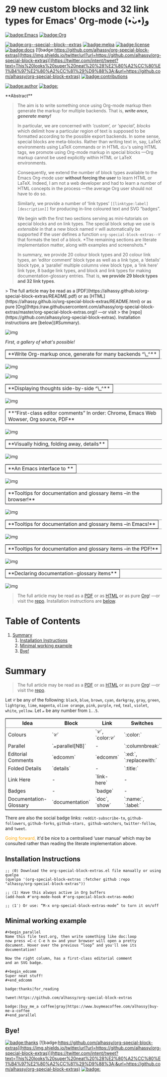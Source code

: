 <h1> 29 new custom blocks and 32 link types for Emacs' Org-mode (•̀ᴗ•́)و </h1>

<div class="org-center">


[![badge:Emacs](https://img.shields.io/badge/Emacs-23%2F26%2F28-green?logo=gnu-emacs)](https://www.gnu.org/software/emacs)
[![badge:Org](https://img.shields.io/badge/Org-9.3.6-blue?logo=gnu)](https://orgmode.org)

[![badge:org--special--block--extras](https://img.shields.io/badge/org--special--block--extras-1.0-informational?logo=Gnu-Emacs)](https://github.com/alhassy/org-special-block-extras)
[![badge:melpa](https://img.shields.io/badge/melpa-pending-critical?logo=github)](https://github.com/alhassy/emacs.d#use-package-the-start-of-initel)
[![badge:license](https://img.shields.io/badge/license-GNU_3-informational?logo=read-the-docs)](https://www.gnu.org/licenses/gpl-3.0.en.html)
[![badge:docs](https://img.shields.io/badge/docs-literate-success?logo=read-the-docs)](https://github.com/alhassy/emacs.d#what-does-literate-programming-look-like)
[![badge:https://github.com/alhassy/org-special-block-extras](https://img.shields.io/twitter/url?url=https://github.com/alhassy/org-special-block-extras)](https://twitter.com/intent/tweet?text=This%20looks%20super%20neat%20%28%E2%80%A2%CC%80%E1%B4%97%E2%80%A2%CC%81%29%D9%88%3A:&url=https://github.com/alhassy/org-special-block-extras)
[![badge:contributions](https://img.shields.io/badge/contributions-welcome-green)](https://github.com/alhassy/org-special-block-extras/issues)

[![badge:author](https://img.shields.io/badge/author-musa_al--hassy-purple?logo=nintendo-3ds)](https://alhassy.github.io/)
[![badge:](https://img.shields.io/badge/-buy_me_a%C2%A0coffee-gray?logo=buy-me-a-coffee)](https://www.buymeacoffee.com/alhassy)
</div>

<div class="org-center">
**Abstract**
</div>

> The aim is to write something once using Org-mode markup
> then generate the markup for multiple backends.
> That is, ***write once, generate many!***
>
> In particular, we are concerned with *‘custom’, or ‘special’, blocks* which
> delimit how a particular region of text is supposed to be formatted according to
> the possible export backends.  In some sense, special blocks are meta-blocks.
> Rather than writing text in, say, LaTeX environments using LaTeX commands or in
> HTML `div`'s using HTML tags, we promote using Org-mode markup in special blocks
> &#x2014;Org markup cannot be used explicitly within HTML or LaTeX environments.
>
> Consequently, we extend the number of block types available to the Emacs
> Org-mode user **without forcing the user** to learn HTML or LaTeX.
> Indeed, I am not a web developer and had to learn a number of HTML concepts
> in the process &#x2014;the average Org user should not have to do so.
>
> Similarly, we provide a number of ‘link types’ `[[linktype:label][description]]`
> for producing in-line coloured text and SVG “badges”.
>
> We begin with the first two sections serving as mini-tutorials on special blocks
> and on link types. The special block setup we use is *extensible* in that a new
> block named `𝒞` will automatically be supported if the user defines a function
> `org-special-block-extras--𝒞` that formats the text of a block.  \*The remaining
> sections are literate implementation matter, along with examples and
> screenshots.\*
>
> In summary, we provide 20 colour block types and 20 colour link types,
> an ‘editor comment’ block type as well as a link type,
> a ‘details’ block type, a ‘parallel’ multiple columns view block type,
> a ‘link here’ link type, 8 badge link types,
> and block and link types for making documentation-glossary entries.
> That is, **we provide 29 block types and 32 link types**.

<div class="org-center">
> The full article may be read as a [PDF](https://alhassy.github.io/org-special-block-extras/README.pdf) or as [HTML](https://alhassy.github.io/org-special-block-extras/README.html) or as pure [Org](https:/raw.githubusercontent.com/alhassy/org-special-block-extras/master/org-special-block-extras.org)!  &#x2014;or visit
> the [repo](https://github.com/alhassy/org-special-block-extras). Installation instructions are [below](#Summary).
</div>

![img](images/foo_block.png "Extensibility! *Plug and play support for new block types!*")

*First, a gallery of what's possible!*

<table border="2" cellspacing="0" cellpadding="6" rules="groups" frame="hsides">


<colgroup>
<col  class="org-left" />
</colgroup>
<tbody>
<tr>
<td class="org-left">**Write Org-markup once, generate for many backends ^\_^**</td>
</tr>
</tbody>
</table>

![img](images/colours.jpg)

![img](images/colour_links.png)

<table border="2" cellspacing="0" cellpadding="6" rules="groups" frame="hsides">


<colgroup>
<col  class="org-left" />
</colgroup>
<tbody>
<tr>
<td class="org-left">**Displaying thoughts side-by-side ^\_^**</td>
</tr>
</tbody>
</table>

![img](images/parallel.png)

<table border="2" cellspacing="0" cellpadding="6" rules="groups" frame="hsides">


<colgroup>
<col  class="org-left" />
</colgroup>
<tbody>
<tr>
<td class="org-left">**“First-class editor comments” In order: Chrome, Emacs Web Wowser, Org source, PDF**</td>
</tr>
</tbody>
</table>

![img](images/edcomm.png)

<table border="2" cellspacing="0" cellpadding="6" rules="groups" frame="hsides">


<colgroup>
<col  class="org-left" />
</colgroup>
<tbody>
<tr>
<td class="org-left">**Visually hiding, folding away, details**</td>
</tr>
</tbody>
</table>

![img](images/details.png)

<table border="2" cellspacing="0" cellpadding="6" rules="groups" frame="hsides">


<colgroup>
<col  class="org-left" />
</colgroup>
<tbody>
<tr>
<td class="org-left">**An Emacs interface to <https://shields.io/>**</td>
</tr>
</tbody>
</table>

![img](images/badges.png)

<table border="2" cellspacing="0" cellpadding="6" rules="groups" frame="hsides">


<colgroup>
<col  class="org-left" />
</colgroup>
<tbody>
<tr>
<td class="org-left">**Tooltips for documentation and glossary items &#x2013;in the browser!**</td>
</tr>
</tbody>
</table>

![img](images/tooltips_browser.png)

<table border="2" cellspacing="0" cellpadding="6" rules="groups" frame="hsides">


<colgroup>
<col  class="org-left" />
</colgroup>
<tbody>
<tr>
<td class="org-left">**Tooltips for documentation and glossary items &#x2013;in Emacs!**</td>
</tr>
</tbody>
</table>

![img](images/tooltips_emacs.png)

<table border="2" cellspacing="0" cellpadding="6" rules="groups" frame="hsides">


<colgroup>
<col  class="org-left" />
</colgroup>
<tbody>
<tr>
<td class="org-left">**Tooltips for documentation and glossary items &#x2013;in the PDF!**</td>
</tr>
</tbody>
</table>

![img](images/tooltips_pdf.png)

<table border="2" cellspacing="0" cellpadding="6" rules="groups" frame="hsides">


<colgroup>
<col  class="org-left" />
</colgroup>
<tbody>
<tr>
<td class="org-left">**Declaring documentation-glossary items**</td>
</tr>
</tbody>
</table>

![img](images/tooltips_declaration.png)

> The full article may be read as a [PDF](https://alhassy.github.io/org-special-block-extras/README.pdf) or as [HTML](https://alhassy.github.io/org-special-block-extras/README.html) or as pure [Org](https:/raw.githubusercontent.com/alhassy/org-special-block-extras/master/org-special-block-extras.org)!  &#x2014;or visit
> the [repo](https://github.com/alhassy/org-special-block-extras). Installation instructions are [below](#Summary).


# Table of Contents

1.  [Summary](#Summary)
    1.  [Installation Instructions](#Installation-Instructions)
    2.  [Minimal working example](#Minimal-working-example)
    3.  [Bye!](#Bye)


<a id="Summary"></a>

# Summary

> The full article may be read as a [PDF](https://alhassy.github.io/org-special-block-extras/README.pdf) or as [HTML](https://alhassy.github.io/org-special-block-extras/README.html) or as pure [Org](https:/raw.githubusercontent.com/alhassy/org-special-block-extras/master/org-special-block-extras.org)!
> &#x2014;or visit the [repo](https://github.com/alhassy/org-special-block-extras).


Let `𝒞` be any of the following: `black`, `blue`, `brown`, `cyan`, `darkgray`, `gray`, `green`,
`lightgray`, `lime`, `magenta`, `olive orange`, `pink`, `purple`, `red`, `teal`, `violet`, `white`,
`yellow`. Let `𝓃` be any number from `1..5`.

<table border="2" cellspacing="0" cellpadding="6" rules="groups" frame="hsides">


<colgroup>
<col  class="org-left" />

<col  class="org-left" />

<col  class="org-left" />

<col  class="org-left" />
</colgroup>
<thead>
<tr>
<th scope="col" class="org-left">Idea</th>
<th scope="col" class="org-left">Block</th>
<th scope="col" class="org-left">Link</th>
<th scope="col" class="org-left">Switches</th>
</tr>
</thead>

<tbody>
<tr>
<td class="org-left">Colours</td>
<td class="org-left">`𝒞`</td>
<td class="org-left">`𝒞`, `color:𝒞`</td>
<td class="org-left">`:color:`</td>
</tr>


<tr>
<td class="org-left">Parallel</td>
<td class="org-left">`𝓃parallel[NB]`</td>
<td class="org-left">-</td>
<td class="org-left">`:columnbreak:`</td>
</tr>


<tr>
<td class="org-left">Editorial Comments</td>
<td class="org-left">`edcomm`</td>
<td class="org-left">`edcomm`</td>
<td class="org-left">`:ed:`, `:replacewith:`</td>
</tr>


<tr>
<td class="org-left">Folded Details</td>
<td class="org-left">`details`</td>
<td class="org-left">-</td>
<td class="org-left">`:title:`</td>
</tr>


<tr>
<td class="org-left">Link Here</td>
<td class="org-left">-</td>
<td class="org-left">`link-here`</td>
<td class="org-left">-</td>
</tr>


<tr>
<td class="org-left">Badges</td>
<td class="org-left">-</td>
<td class="org-left">`badge`</td>
<td class="org-left">-</td>
</tr>


<tr>
<td class="org-left">Documentation-Glossary</td>
<td class="org-left">`documentation`</td>
<td class="org-left">`doc`, `show`</td>
<td class="org-left">`:name:`, `:label:`</td>
</tr>
</tbody>
</table>

There are also the social badge links:
`reddit-subscribe-to`, `github-followers`, `github-forks`, `github-stars,
github-watchers`, `twitter-follow`, and `tweet`.

<span style="color:orange;">Going forward,</span> it'd be nice to a centralised ‘user manual’ which may be
consulted rather than reading the literate implementation above.


## Installation Instructions

    ;; ⟨0⟩ Download the org-special-block-extras.el file manually or using quelpa
    (quelpa '(org-special-block-extras :fetcher github :repo
    "alhassy/org-special-block-extras"))

    ;; ⟨1⟩ Have this always active in Org buffers
    (add-hook #'org-mode-hook #'org-special-block-extras-mode)

    ;; ⟨1′⟩ Or use: “M-x org-special-block-extras-mode” to turn it on/off


## Minimal working example

    #+begin_parallel
    Name this file test.org, then write something like doc:loop
    now press =C-c C-e h o= and your browser will open a pretty
    document. Hover over the previous “loop” and you'll see its
    documentation!

    Now the right column, has a first-class editorial comment
    and an SVG badge.

    #+begin_edcomm
    Super neat stuff!
    #+end_edcomm

    badge:thanks|for_reading

    tweet:https://github.com/alhassy/org-special-block-extras

    badge:|buy_me_a coffee|gray|https://www.buymeacoffee.com/alhassy|buy-me-a-coffee
    #+end_parallel


## Bye!

[![badge:thanks](https://img.shields.io/badge/thanks-for_reading-nil)](nil)
[![badge:https://github.com/alhassy/org-special-block-extras](https://img.shields.io/twitter/url?url=https://github.com/alhassy/org-special-block-extras)](https://twitter.com/intent/tweet?text=This%20looks%20super%20neat%20%28%E2%80%A2%CC%80%E1%B4%97%E2%80%A2%CC%81%29%D9%88%3A:&url=https://github.com/alhassy/org-special-block-extras)
[![badge:](https://img.shields.io/badge/-buy_me_a%C2%A0coffee-gray?logo=buy-me-a-coffee)](https://www.buymeacoffee.com/alhassy)
